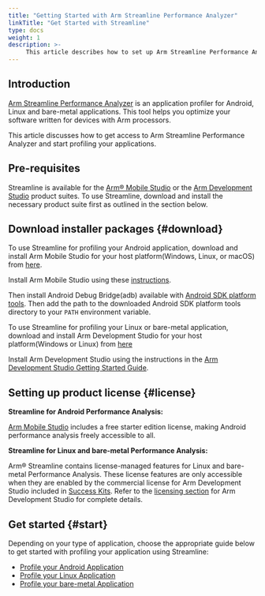 ```yaml
---
title: "Getting Started with Arm Streamline Performance Analyzer"
linkTitle: "Get Started with Streamline"
type: docs
weight: 1
description: >-
     This article describes how to set up Arm Streamline Performance Analyzer for standalone use. 
---
```


## Introduction

[Arm Streamline Performance Analyzer](https://developer.arm.com/Tools%20and%20Software/Streamline%20Performance%20Analyzer) is an application profiler for Android, Linux and bare-metal applications. This tool helps you optimize your software written for devices with Arm processors.

This article discusses how to get access to Arm Streamline Performance Analyzer and start profiling your applications.

## Pre-requisites

Streamline is available for the [Arm® Mobile Studio](https://developer.arm.com/Tools%20and%20Software/Arm%20Mobile%20Studio) or the [Arm Development Studio](https://developer.arm.com/Tools%20and%20Software/Arm%20Development%20Studio) product suites. To use Streamline, download and install the necessary product suite first as outlined in the section below.

## Download installer packages {#download}

To use Streamline for profiling your Android application, download and install Arm Mobile Studio for your host platform(Windows, Linux, or macOS) from [here](https://developer.arm.com/tools-and-software/graphics-and-gaming/arm-mobile-studio/downloads).

Install Arm Mobile Studio using these [instructions](https://developer.arm.com/tools-and-software/graphics-and-gaming/arm-mobile-studio/installation).

Then install Android Debug Bridge(adb) available with [Android SDK platform tools](https://developer.android.com/studio/releases/platform-tools). Then add the path to the downloaded Android SDK platform tools directory to your `PATH` environment variable.


To use Streamline for profiling your Linux or bare-metal application, download and install Arm Development Studio for your host platform(Windows or Linux) from [here](https://developer.arm.com/downloads/-/arm-development-studio-downloads)

Install Arm Development Studio using the instructions in the [Arm Development Studio Getting Started Guide](https://developer.arm.com/documentation/101469/2022-0/Installing-and-configuring-Arm-Development-Studio).


## Setting up product license {#license}

**Streamline for Android Performance Analysis:**

[Arm Mobile Studio](https://developer.arm.com/Tools%20and%20Software/Arm%20Mobile%20Studio) includes a free starter edition license, making Android performance analysis freely accessible to all.

**Streamline for Linux and bare-metal Performance Analysis:**

Arm® Streamline contains license-managed features for Linux and bare-metal Performance Analysis. These license features are only accessible when they are enabled by the commercial license for Arm Development Studio included in [Success Kits](https://www.arm.com/products/development-tools/success-kits). 
Refer to the [licensing section](https://www.armsoftwaredev.tk/ide/armds/#license) for Arm Development Studio for complete details. 

## Get started {#start}

Depending on your type of application, choose the appropriate guide below to get started with profiling your application using Streamline: 
  * [Profile your Android Application](https://developer.arm.com/documentation/101816/0800/Getting-started-with-Streamline/Profile-your-Android-application?lang=en)
  * [Profile your Linux Application](https://developer.arm.com/documentation/101816/0800/Getting-started-with-Streamline/Profile-your-Linux-application?lang=en)
  * [Profile your bare-metal Application](https://developer.arm.com/documentation/101816/0800/Getting-started-with-Streamline/Profile-your-bare-metal-application?lang=en)

